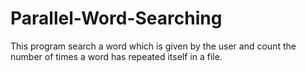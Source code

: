 # Parallel-Word-Searching
This program search a word which is given by the user and count the number of times a word has repeated itself in a file.
